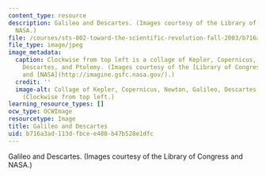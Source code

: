 ```yaml
---
content_type: resource
description: Galileo and Descartes. (Images courtesy of the Library of Congress and
  NASA.)
file: /courses/sts-002-toward-the-scientific-revolution-fall-2003/b716a3ad113dfbcee480b47b528e1dfc_sts-002f03-th.jpg
file_type: image/jpeg
image_metadata:
  caption: Clockwise from top left is a collage of Kepler, Copernicus, Newton, Galileo,
    Descartes, and Ptolemy. (Images courtesy of the [Library of Congress](http://www.loc.gov/rr/print/)
    and [NASA](http://imagine.gsfc.nasa.gov/).)
  credit: ''
  image-alt: Collage of Kepler, Copernicus, Newton, Galileo, Descartes, and Ptolemy.
    (Clockwise from top left.)
learning_resource_types: []
ocw_type: OCWImage
resourcetype: Image
title: Galileo and Descartes
uid: b716a3ad-113d-fbce-e480-b47b528e1dfc
---
```

Galileo and Descartes. (Images courtesy of the Library of Congress and NASA.)

